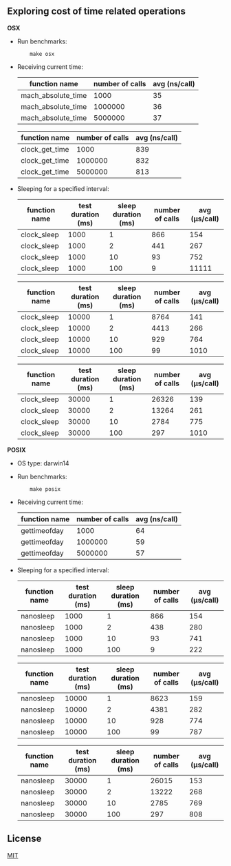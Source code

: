 ## Exploring cost of time related operations


**OSX**

* Run benchmarks:

    ```
        make osx
    ```

* Receiving current time:

    | function name      | number of calls | avg (ns/call) |
    |--------------------|-----------------|---------------|
    | mach_absolute_time | 1000            | 35            |
    | mach_absolute_time | 1000000         | 36            |
    | mach_absolute_time | 5000000         | 37            |

    | function name  | number of calls | avg (ns/call) |
    |----------------|-----------------|---------------|
    | clock_get_time | 1000            | 839           |
    | clock_get_time | 1000000         | 832           |
    | clock_get_time | 5000000         | 813           |

* Sleeping for a specified interval:

    | function name | test duration (ms) | sleep duration (ms) | number of calls | avg (μs/call) |
    |---------------|--------------------|---------------------|-----------------|---------------|
    | clock_sleep   | 1000               | 1                   | 866             | 154           |
    | clock_sleep   | 1000               | 2                   | 441             | 267           |
    | clock_sleep   | 1000               | 10                  | 93              | 752           |
    | clock_sleep   | 1000               | 100                 | 9               | 11111         |

    | function name | test duration (ms) | sleep duration (ms) | number of calls | avg (μs/call) |
    |---------------|--------------------|---------------------|-----------------|---------------|
    | clock_sleep   | 10000              | 1                   | 8764            | 141           |
    | clock_sleep   | 10000              | 2                   | 4413            | 266           |
    | clock_sleep   | 10000              | 10                  | 929             | 764           |
    | clock_sleep   | 10000              | 100                 | 99              | 1010          |


    | function name | test duration (ms) | sleep duration (ms) | number of calls | avg (μs/call) |
    |---------------|--------------------|---------------------|-----------------|---------------|
    | clock_sleep   | 30000              | 1                   | 26326           | 139           |
    | clock_sleep   | 30000              | 2                   | 13264           | 261           |
    | clock_sleep   | 30000              | 10                  | 2784            | 775           |
    | clock_sleep   | 30000              | 100                 | 297             | 1010          |

**POSIX**

* OS type: darwin14

* Run benchmarks:

    ```
        make posix
    ```

* Receiving current time:

    | function name | number of calls | avg (ns/call) |
    |---------------|-----------------|---------------|
    | gettimeofday  | 1000            | 64            |
    | gettimeofday  | 1000000         | 59            |
    | gettimeofday  | 5000000         | 57            |

* Sleeping for a specified interval:

    | function name | test duration (ms) | sleep duration (ms) | number of calls | avg (μs/call) |
    |---------------|--------------------|---------------------|-----------------|---------------|
    | nanosleep     | 1000               | 1                   | 866             | 154           |
    | nanosleep     | 1000               | 2                   | 438             | 280           |
    | nanosleep     | 1000               | 10                  | 93              | 741           |
    | nanosleep     | 1000               | 100                 | 9               | 222           |

    | function name | test duration (ms) | sleep duration (ms) | number of calls | avg (μs/call) |
    |---------------|--------------------|---------------------|-----------------|---------------|
    | nanosleep     | 10000              | 1                   | 8623            | 159           |
    | nanosleep     | 10000              | 2                   | 4381            | 282           |
    | nanosleep     | 10000              | 10                  | 928             | 774           |
    | nanosleep     | 10000              | 100                 | 99              | 787           |

    | function name | test duration (ms) | sleep duration (ms) | number of calls | avg (μs/call) |
    |---------------|--------------------|---------------------|-----------------|---------------|
    | nanosleep     | 30000              | 1                   | 26015           | 153           |
    | nanosleep     | 30000              | 2                   | 13222           | 268           |
    | nanosleep     | 30000              | 10                  | 2785            | 769           |
    | nanosleep     | 30000              | 100                 | 297             | 808           |

## License

[MIT](LICENSE)
